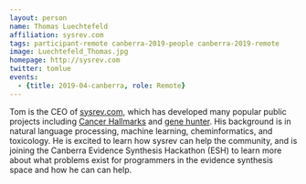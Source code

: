 ```yaml
---
layout: person
name: Thomas Luechtefeld
affiliation: sysrev.com
tags: participant-remote canberra-2019-people canberra-2019-remote
image: Luechtefeld_Thomas.jpg
homepage: http://sysrev.com
twitter: tomlue
events:
  - {title: 2019-04-canberra, role: Remote}
---
```

Tom is the CEO of <a href="http://sysrev.com">sysrev.com</a>, which has developed many popular public projects including <a href="sysrev.com/p/3588">Cancer Hallmarks</a> and <a href="sysrev.com/p/3144">gene hunter</a>. His background is in natural language processing, machine learning, cheminformatics, and toxicology. He is excited to learn how sysrev can help the community, and is joining the Canberra Evidence Synthesis Hackathon (ESH) to learn more about what problems exist for programmers in the evidence synthesis space and how he can can help.